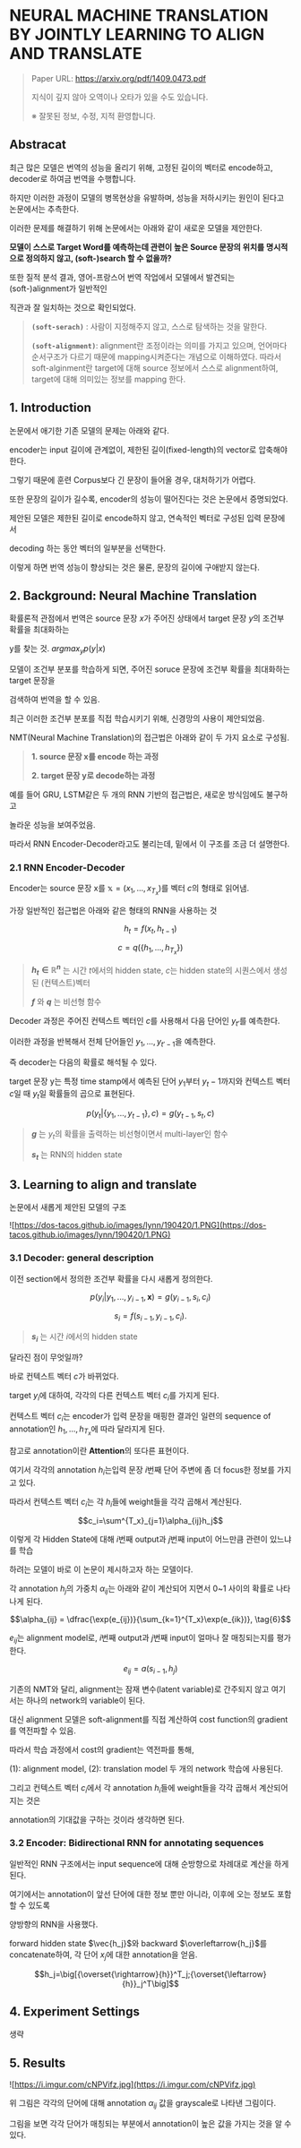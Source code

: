 # NEURAL MACHINE TRANSLATION BY JOINTLY LEARNING TO ALIGN AND TRANSLATE

> Paper URL: https://arxiv.org/pdf/1409.0473.pdf
>
> 지식이 깊지 않아 오역이나 오타가 있을 수도 있습니다.
>
> ※ 잘못된 정보, 수정, 지적 환영합니다.


## Abstracat

최근 많은 모델은 번역의 성능을 올리기 위해, 고정된 길이의 벡터로 encode하고, decoder로 하여금 번역을 수행합니다.

하지만 이러한 과정이 모델의 병목현상을 유발하며, 성능을 저하시키는 원인이 된다고 논문에서는 추측한다.

이러한 문제를 해결하기 위해 논문에서는 아래와 같이 새로운 모델을 제안한다.

**모델이 스스로 Target Word를 예측하는데 관련이 높은 Source 문장의 위치를 명시적으로 정의하지 않고, (soft-)search 할 수 없을까?**

또한 질적 분석 결과, 영어-프랑스어 번역 작업에서 모델에서 발견되는 (soft-)alignment가 일반적인

직관과 잘 일치하는 것으로 확인되었다.

> **`(soft-serach)`** : 사람이 지정해주지 않고, 스스로 탐색하는 것을 말한다.
>
> **`(soft-alignment)`**: alignment란 조정이라는 의미를 가지고 있으며,  언어마다 순서구조가 다르기 때문에 mapping시켜준다는 개념으로 이해하였다. 따라서 soft-alginment란 target에 대해 source 정보에서 스스로 alignment하여, target에 대해 의미있는 정보를 mapping 한다.

## 1. Introduction

논문에서 애기한 기존 모델의 문제는 아래와 같다.

encoder는 input 길이에 관계없이, 제한된 길이(fixed-length)의 vector로 압축해야 한다.

그렇기 때문에 훈련 Corpus보다 긴 문장이 들어올 경우, 대처하기가 어렵다.

또한 문장의 길이가 길수록, encoder의 성능이 떨어진다는 것은 논문에서 증명되었다.

제안된 모델은 제한된 길이로 encode하지 않고, 연속적인 벡터로 구성된 입력 문장에서

decoding 하는 동안 벡터의 일부분을 선택한다.

이렇게 하면 번역 성능이 향상되는 것은 물론, 문장의 길이에 구애받지 않는다.

## 2. Background: Neural Machine Translation

확률론적 관점에서 번역은 source 문장 $x$가 주어진 상태에서 target 문장 $y$의 조건부 확률을 최대화하는

y를 찾는 것. $arg max_yp(y\vert x)$

모델이 조건부 분포를 학습하게 되면, 주어진 soruce 문장에 조건부 확률을 최대화하는 target 문장을

검색하여 번역을 할 수 있음.

최근 이러한 조건부 분포를 직접 학습시키기 위해, 신경망의 사용이 제안되었음.

NMT(Neural Machine Translation)의 접근법은 아래와 같이 두 가지 요소로 구성됨.

> **1. source 문장 x를 encode 하는 과정**
>
> **2. target 문장 y로 decode하는 과정**

예를 들어 GRU, LSTM같은 두 개의 RNN 기반의 접근법은, 새로운 방식임에도 불구하고

놀라운 성능을 보여주었음.

따라서 RNN Encoder-Decoder라고도 불리는데, 밑에서 이 구조를 조금 더 설명한다.

### 2.1 RNN Encoder-Decoder

 Encoder는 source 문장 x를 $\mathbb{x}=(x_1,..., x_{T_x})$를 벡터 $c$의 형태로 읽어냄.

가장 일반적인 접근법은 아래와 같은 형태의 RNN을 사용하는 것

$$h_t = f(x_t, h_{t-1}) \tag{1}$$

$$c = q(\{h_1,..., h_{T_x}\})$$

> **$h_t \in \mathbb{R}^n$** 는 시간 $t$에서의 hidden state, $c$는 hidden state의 시퀀스에서 생성된 (컨텍스트)벡터
>
> **$f$** 와 **$q$** 는 비선형 함수

Decoder 과정은 주어진 컨텍스트 벡터인 $c$를 사용해서 다음 단어인 $y_{t'}$를 예측한다.

이러한 과정을 반복해서 전체 단어들인 ${y_1,...,y_{t'-1}}$을 예측한다.

즉 decoder는 다음의 확률로 해석될 수 있다.

target 문장 y는 특정 time stamp에서 예측된 단어 $y_1$부터 $y_t−1$까지와 컨텍스트 벡터 $c$일 때 $y_t$일 확률들의 곱으로 표현된다.

$$p(y_t\vert \{y_1,...,y_{t-1}\}, c) = g(y_{t-1}, s_t, c) \tag{3}$$

> **$g$** 는 $y_t$의 확률을 출력하는 비선형이면서 multi-layer인 함수
>
> **$s_t$** 는 RNN의 hidden state

## 3. Learning to align and translate

논문에서 새롭게 제안된 모델의 구조

![https://dos-tacos.github.io/images/lynn/190420/1.PNG](https://dos-tacos.github.io/images/lynn/190420/1.PNG)

### 3.1 Decoder: general description

이전 section에서 정의한 조건부 확률을 다시 새롭게 정의한다.

$$p(y_i\vert y_1,...,y_{i-1},\mathbf{x})=g(y_{i-1},s_i,c_i)$$

$$s_i = f(s_{i-1}, y_{i-1}, c_i).$$

> **$s_i$** 는 시간 $i$에서의 hidden state

달라진 점이 무엇일까?

바로 컨텍스트 벡터 $c$가 바뀌었다.

target $y_i$에 대하여, 각각의 다른 컨텍스트 벡터 $c_i$를 가지게 된다.

컨텍스트 벡터 $c_i$는 encoder가 입력 문장을 매핑한 결과인 일련의 sequence of annotation인 $h_1, ..., h_{T_x}$에 따라 달라지게 된다.

참고로 annotation이란 **Attention**의 또다른 표현이다.

여기서 각각의 annotation $h_i$는입력 문장 $i$번째 단어 주변에 좀 더 focus한 정보를 가지고 있다.

따라서 컨텍스트 벡터 $c_i$는 각 $h_i$들에 weight들을 각각 곱해서 계산된다.

$$c_i=\sum^{T_x}_{j=1}\alpha_{ij}h_j$$

이렇게 각 Hidden State에 대해 $i$번째 output과 $j$번째 input이 어느만큼 관련이 있느냐를 학습

하려는 모델이 바로 이 논문이 제시하고자 하는 모델이다.

각 annotation $h_j$의 가중치 $\alpha_{ij}$는 아래와 같이 계산되어 지면서 0~1 사이의 확률로 나타나게 된다.

$$\alpha_{ij} = \dfrac{\exp(e_{ij})}{\sum_{k=1}^{T_x}\exp(e_{ik})}, \tag{6}$$

$e_{ij}$는 alignment model로, $i$번째 output과 $j$번째 input이 얼마나 잘 매칭되는지를 평가한다.

$$e_{ij} = a(s_{i-1}, h_j)$$

기존의 NMT와 달리,  alignment는 잠재 변수(latent variable)로 간주되지 않고 여기서는 하나의 network의 variable이 된다.

대신 alignment 모델은 soft-alignment를 직접 계산하여 cost function의 gradient를 역전파할 수 있음.

따라서 학습 과정에서 cost의 gradient는 역전파를 통해,  

(1): alignment model, (2): translation model 두 개의 network 학습에 사용된다.

그리고 컨텍스트 벡터 $c_i$에서 각 annotation $h_i$들에 weight들을 각각 곱해서 계산되어지는 것은

annotation의 기대값을 구하는 것이라 생각하면 된다.

### 3.2 Encoder: Bidirectional RNN for annotating sequences

일반적인 RNN 구조에서는 input sequence에 대해 순방향으로 차례대로 계산을 하게 된다.

여기에서는 annotation이 앞선 단어에 대한 정보 뿐만 아니라, 이후에 오는 정보도 포함할 수 있도록

양방향의 RNN을 사용했다.

forward hidden state $\vec{h_j}$와 backward $\overleftarrow{h_j}$를 concatenate하여, 각 단어 $x_j$에 대한 annotation을 얻음.

$$h_j=\big[{\overset{\rightarrow}{h}}^T_j;{\overset{\leftarrow}{h}}_j^T\big]$$

## 4. Experiment Settings
생략

## 5. Results

![https://i.imgur.com/cNPVifz.jpg](https://i.imgur.com/cNPVifz.jpg)

위 그림은 각각의 단어에 대해 annotation $\alpha_{ij}$ 값을 grayscale로 나타낸 그림이다.

그림을 보면 각각 단어가 매칭되는 부분에서 annotation이 높은 값을 가지는 것을 알 수 있다.
